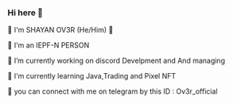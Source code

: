 ### Hi here 👋
 
 


🥂 I'm SHAYAN OV3R (He/Him) 🥂
 

👤 I'm an IEPF-N PERSON

 
 🔭 I’m currently working on discord 
    Develpment and And managing


🗽 I'm currently learning Java,Trading and Pixel NFT


💎 you can connect with me on telegram by this ID : Ov3r_official
